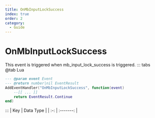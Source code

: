 ```yaml
---
title: OnMbInputLockSuccess
index: true
order: 2
category:
  - Guide
---
```


# OnMbInputLockSuccess
This event is triggered when mb_input_lock_success is triggered.
::: tabs
@tab Lua
```lua
--- @param event Event
--- @return number|nil EventResult
AddEventHandler("OnMbInputLockSuccess", function(event)
    --[[ ... ]]
    return EventResult.Continue
end)
```

:::
| Key | Data Type |
| :-: | :-------: |